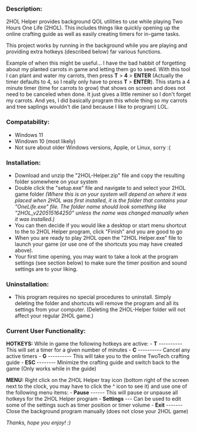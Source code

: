 ### Description:

2HOL Helper provides background QOL utilities to use while playing Two Hours One Life (2HOL). This includes things like quickly opening up the online crafting guide as well as easily creating timers for in-game tasks.

This project works by running in the background while you are playing and providing extra hotkeys (described below) far various functions.

Example of when this might be useful... I have the bad habbit of forgetting about my planted carrots in game and letting them go to seed. With this tool I can plant and water my carrots, then press **T** > **4** > **ENTER** (Actually the timer defaults to 4, so I really only have to press **T** > **ENTER**). This starts a 4 minute timer (time for carrots to grow) that shows on screen and does not need to be canceled when done. It just gives a little reminer so I don't forget my carrots. And yes, I did basically program this whole thing so my carrots and tree saplings wouldn't die (and because I like to program) LOL.


### Compatability:
- Windows 11
- Windown 10 (most likely)
- Not sure about older Windows versions, Apple, or Linux, sorry :(


### Installation:

- Download  and unzip the "2HOL-Helper.zip" file and copy the resulting folder somewhere on your system
- Double click the "setup.exe" file and navigate to and select your 2HOL game folder
	*(Where this is on your system will depend on where it was placed when 2HOL was first installed, it is the folder that contains your "OneLife.exe" file. The folder name should look something like "2HOL_v220515164250" unless the name was changed manually when it was installed.)*
- You can then decide if you would like a desktop or start menu shortcut to the to 2HOL Helper program, click "Finish" and you are good to go
- When you are ready to play 2HOL open the "2HOL Helper.exe" file to launch your game (or use one of the shortcuts you may have created above).
- Your first time opening, you may want to take a look at the program settings (see section below) to make sure the timer position and sound settings are to your liking.


### Uninstallation:

- This program requires no special procedures to uninstall. Simply deleting the folder and shortcuts will remove the program and all its settings from your computer. (Deleting the 2HOL-Helper folder will not affect your regular 2HOL game.)


### Current User Functionality:

**HOTKEYS:** While in game the following hotkeys are active:
	- **T** ---------- This will set a timer for a given number of minutes
	- **C** ---------- Cancel any active timers
	- **G** ---------- This will take you to the online TwoTech crafting guide
	- **ESC** -------- Minimize the crafting guide and switch back to the game (Only works while in the guide)

**MENU:** Right click on the 2HOL Helper tray icon (bottom right of the screen next to the clock, you may have to click the ^ icon to see it) and use one of the following menu items:
	- **Pause** ------ This will pause or unpause all hotkeys for the 2HOL Helper program
	- **Settings** --- Can be used to edit some of the settings such as timer position or timer volume
	- **Exit** ------- Close the background program manually (does not close your 2HOL game)



*Thanks, hope you enjoy! :)*
